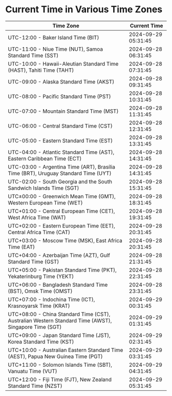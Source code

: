 # Current Time in Various Time Zones

| Time Zone | Current Time |
|-----------|--------------|
| UTC-12:00 - Baker Island Time (BIT) | 2024-09-29 05:31:45 |
| UTC-11:00 - Niue Time (NUT), Samoa Standard Time (SST) | 2024-09-28 06:31:45 |
| UTC-10:00 - Hawaii-Aleutian Standard Time (HAST), Tahiti Time (TAHT) | 2024-09-28 07:31:45 |
| UTC-09:00 - Alaska Standard Time (AKST) | 2024-09-28 09:31:45 |
| UTC-08:00 - Pacific Standard Time (PST) | 2024-09-28 10:31:45 |
| UTC-07:00 - Mountain Standard Time (MST) | 2024-09-28 11:31:45 |
| UTC-06:00 - Central Standard Time (CST) | 2024-09-28 12:31:45 |
| UTC-05:00 - Eastern Standard Time (EST) | 2024-09-28 13:31:45 |
| UTC-04:00 - Atlantic Standard Time (AST), Eastern Caribbean Time (ECT) | 2024-09-28 14:31:45 |
| UTC-03:00 - Argentina Time (ART), Brasília Time (BRT), Uruguay Standard Time (UYT) | 2024-09-28 14:31:45 |
| UTC-02:00 - South Georgia and the South Sandwich Islands Time (SGT) | 2024-09-28 15:31:45 |
| UTC±00:00 - Greenwich Mean Time (GMT), Western European Time (WET) | 2024-09-28 18:31:45 |
| UTC+01:00 - Central European Time (CET), West Africa Time (WAT) | 2024-09-28 19:31:45 |
| UTC+02:00 - Eastern European Time (EET), Central Africa Time (CAT) | 2024-09-28 20:31:45 |
| UTC+03:00 - Moscow Time (MSK), East Africa Time (EAT) | 2024-09-28 20:31:45 |
| UTC+04:00 - Azerbaijan Time (AZT), Gulf Standard Time (GST) | 2024-09-28 21:31:45 |
| UTC+05:00 - Pakistan Standard Time (PKT), Yekaterinburg Time (YEKT) | 2024-09-28 22:31:45 |
| UTC+06:00 - Bangladesh Standard Time (BST), Omsk Time (OMST) | 2024-09-28 23:31:45 |
| UTC+07:00 - Indochina Time (ICT), Krasnoyarsk Time (KRAT) | 2024-09-29 00:31:45 |
| UTC+08:00 - China Standard Time (CST), Australian Western Standard Time (AWST), Singapore Time (SGT) | 2024-09-29 01:31:45 |
| UTC+09:00 - Japan Standard Time (JST), Korea Standard Time (KST) | 2024-09-29 02:31:45 |
| UTC+10:00 - Australian Eastern Standard Time (AEST), Papua New Guinea Time (PGT) | 2024-09-29 03:31:45 |
| UTC+11:00 - Solomon Islands Time (SBT), Vanuatu Time (VUT) | 2024-09-29 04:31:45 |
| UTC+12:00 - Fiji Time (FJT), New Zealand Standard Time (NZST) | 2024-09-29 05:31:45 |
